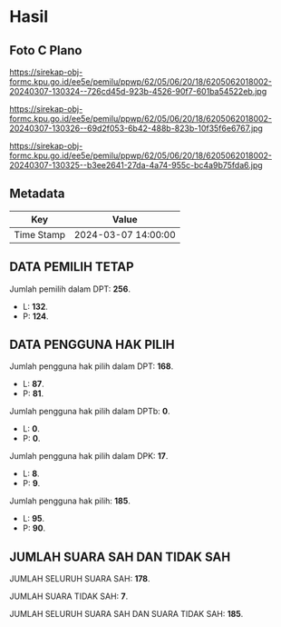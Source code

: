# Hasil

## Foto C Plano

https://sirekap-obj-formc.kpu.go.id/ee5e/pemilu/ppwp/62/05/06/20/18/6205062018002-20240307-130324--726cd45d-923b-4526-90f7-601ba54522eb.jpg

https://sirekap-obj-formc.kpu.go.id/ee5e/pemilu/ppwp/62/05/06/20/18/6205062018002-20240307-130326--69d2f053-6b42-488b-823b-10f35f6e6767.jpg

https://sirekap-obj-formc.kpu.go.id/ee5e/pemilu/ppwp/62/05/06/20/18/6205062018002-20240307-130325--b3ee2641-27da-4a74-955c-bc4a9b75fda6.jpg


## Metadata

| Key        | Value               |
| ---------- | ------------------- |
| Time Stamp | 2024-03-07 14:00:00 |


## DATA PEMILIH TETAP

Jumlah pemilih dalam DPT: **256**.
 * L: **132**.
 * P: **124**.

## DATA PENGGUNA HAK PILIH

Jumlah pengguna hak pilih dalam DPT: **168**.
 * L: **87**.
 * P: **81**.

Jumlah pengguna hak pilih dalam DPTb: **0**.
 * L: **0**.
 * P: **0**.

Jumlah pengguna hak pilih dalam DPK: **17**.
 * L: **8**.
 * P: **9**.

Jumlah pengguna hak pilih: **185**.
 * L: **95**.
 * P: **90**.

## JUMLAH SUARA SAH DAN TIDAK SAH

JUMLAH SELURUH SUARA SAH: **178**.

JUMLAH SUARA TIDAK SAH: **7**.

JUMLAH SELURUH SUARA SAH DAN SUARA TIDAK SAH: **185**.


